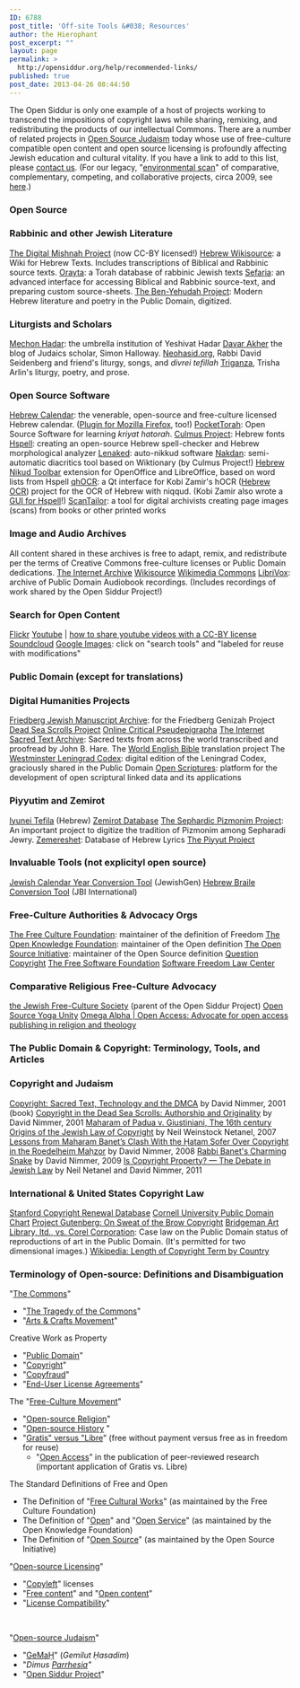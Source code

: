 ```yaml
---
ID: 6788
post_title: 'Off-site Tools &#038; Resources'
author: the Hierophant
post_excerpt: ""
layout: page
permalink: >
  http://opensiddur.org/help/recommended-links/
published: true
post_date: 2013-04-26 08:44:50
---
```

<div class="english">
The Open Siddur is only one example of a host of projects working to transcend the impositions of copyright laws while sharing, remixing, and redistributing the products of our intellectual Commons. There are a number of related projects in <a href="https://en.wikipedia.org/wiki/Open_Source_Judaism">Open Source Judaism</a> today whose use of free-culture compatible open content and open source licensing is profoundly affecting Jewish education and cultural vitality. If you have a link to add to this list, please <a href="http://opensiddur.org/contact/">contact us</a>. (For our legacy, "<a href="http://web.archive.org/web/20120708203443/http://wiki.jewishliturgy.org:80/Environmental_Scan">environmental scan</a>" of comparative, complementary, competing, and collaborative projects, circa 2009, see <a href="http://web.archive.org/web/20120708203443/http://wiki.jewishliturgy.org:80/Environmental_Scan">here</a>.)



<h3>Open Source</h3>

<h3>Rabbinic and other Jewish Literature</h3>
<a href="http://www.digitalmishnah.umd.edu/">The Digital Mishnah Project</a> (now CC-BY licensed!)
<a href="http://he.wikisource.org">Hebrew Wikisource</a>: a Wiki for Hebrew Texts. Includes transcriptions of Biblical and Rabbinic source texts.
<a href="https://github.com/MosheWagner/">Orayta</a>: a Torah database of rabbinic Jewish texts
<a href="http://sefaria.org">Sefaria</a>: an advanced interface for accessing Biblical and Rabbinic source-text, and preparing custom source-sheets.
<a href="http://www.benyehuda.org/">The Ben-Yehudah Project</a>: Modern Hebrew literature and poetry in the Public Domain, digitized.


<h3>Liturgists and Scholars</h3>
<a href="http://mechonhadar.org">Mechon Hadar</a>: the umbrella institution of Yeshivat Hadar
<a href="http://web.archive.org/web/20151116213255/http://benabuya.com/">Davar Akher</a> the blog of Judaics scholar, Simon Halloway.
<a href="http://neohasid.org">Neohasid.org</a>, Rabbi David Seidenberg and friend's liturgy, songs, and <em>divrei tefillah</em>
<a href="http://triganza.blogspot.com">Triganza</a>, Trisha Arlin's liturgy, poetry, and prose.


<h3>Open Source Software</h3>
<a href="http://hebcal.com">Hebrew Calendar</a>: the venerable, open-source and free-culture licensed Hebrew calendar. (<a href="https://addons.mozilla.org/en-us/firefox/addon/hebrew-calendar/">Plugin for Mozilla Firefox</a>, too!)
<a href="http://pockettorah.com">PocketTorah</a>: Open Source Software for learning <em>kriyat hatorah</em>.
<a href="http://culmus.sourceforge.net/">Culmus Project</a>: Hebrew fonts
<a href="http://hspell.ivrix.org.il/">Hspell</a>: creating an open-source Hebrew spell-checker and Hebrew morphological analyzer
<a href="https://github.com/dov/lenaked">Lenaked</a>: auto-nikkud software
<a href="http://extensions.openoffice.org/en/project/nakdan-culmus">Nakdan</a>: semi-automatic diacritics tool based on Wiktionary (by Culmus Project!)
<a href="http://extensions.openoffice.org/en/project/hebrew-nikud-toolbar">Hebrew Nikud Toolbar</a> extension for OpenOffice and LibreOffice, based on word lists from Hspell
<a href="https://code.google.com/p/qhocr/">qhOCR</a>: a Qt interface for Kobi Zamir's hOCR (<a href="https://code.google.com/p/hebocr/">Hebrew OCR</a>) project for the OCR of Hebrew with niqqud. (Kobi Zamir also wrote a <a href="http://hspell-gui.sourceforge.net/">GUI for Hspell</a>!)
<a href="http://scantailor.org/downloads/">ScanTailor</a>: a tool for digital archivists creating page images (scans) from books or other printed works


<h3>Image and Audio Archives</h3>
All content shared in these archives is free to adapt, remix, and redistribute per the terms of Creative Commons free-culture licenses or Public Domain dedications.
<a href="http://archive.org/index.php">The Internet Archive</a>
<a href="http://wikisource.org">Wikisource</a>
<a href="http://commons.wikimedia.org/wiki/Main_Page">Wikimedia Commons</a>
<a href="http://librivox.org">LibriVox</a>: archive of Public Domain Audiobook recordings. (Includes recordings of work shared by the Open Siddur Project!)


<h3>Search for Open Content</h3>
<a href="http://www.flickr.com/search/?q=+&amp;l=commderiv&amp;ct=0">Flickr</a>
<a href="http://www.youtube.com/results?filters=creativecommons&amp;search_query=creativecommons&amp;lclk=creativecommons">Youtube</a> | <a href="http://web.archive.org/web/20160304063620/http://www.wikihow.com/Change-the-License-of-a-YouTube-Video-to-Creative-Commons-Attribution">how to share youtube videos with a CC-BY license</a>
<a href="https://soundcloud.com">Soundcloud</a>
<a href="https://www.google.com/search?q=open+siddur&amp;newwindow=1&amp;safe=off&amp;tbm=isch&amp;tbs=sur:fmc">Google Images</a>: click on "search tools" and "labeled for reuse with modifications"




<h3>Public Domain (except for translations)</h3>

<h3>Digital Humanities Projects</h3>
<a href="http://jewishmanuscripts.org">Friedberg Jewish Manuscript Archive</a>: for the Friedberg Genizah Project
<a href="http://www.deadseascrolls.org.il/explore-the-archive">Dead Sea Scrolls Project</a>
<a href="http://ocp.stfx.ca/">Online Critical Pseudepigrapha</a>
<a href="http://www.sacred-texts.com">The Internet Sacred Text Archive</a>: Sacred texts from across the world transcribed and proofread by John B. Hare.
The <a href="http://ebible.org/web/">World English Bible</a> translation project
The <a href="http://tanach.us/">Westminster Leningrad Codex</a>: digital edition of the Leningrad Codex, graciously shared in the Public Domain
<a href="http://openscriptures.org/">Open Scriptures</a>: platform for the development of open scriptural linked data and its applications


<h3>Piyyutim and Zemirot</h3>
<a href="http://www.tefila.org/">Iyunei Tefila</a> (Hebrew)
<a href="http://zemirotdatabase.org">Zemirot Database</a>
<a href="http://www.pizmonim.com/">The Sephardic Pizmonim Project</a>: An important project to digitize the tradition of Pizmonim among Sepharadi Jewry.
<a href="http://www.zemereshet.co.il/">Zemereshet</a>: Database of Hebrew Lyrics
<a href="http://www.piyut.org.il/">The Piyyut Project</a>


<h3>Invaluable Tools (not explicityl open source)</h3>
<a href="http://www.jewishgen.org/infofiles/m_jyear.htm">Jewish Calendar Year Conversion Tool</a> (JewishGen)
<a href="http://www.jbilibrary.org/BrailleLibrary/utf_trans.php">Hebrew Braile Conversion Tool</a> (JBI International)




<h3>Free-Culture Authorities &amp; Advocacy Orgs</h3>

<a href="http://freeculture.org">The Free Culture Foundation</a>: maintainer of the definition of Freedom
<a href="http://us.okfn.org">The Open Knowledge Foundation</a>: maintainer of the Open definition
<a href="http://opensource.org">The Open Source Initiative</a>: maintainer of the Open Source definition
<a href="http://questioncopyright.org">Question Copyright</a>
<a href="http://www.fsf.org">The Free Software Foundation</a>
<a href="https://www.softwarefreedom.org">Software Freedom Law Center</a>

<h3>Comparative Religious Free-Culture Advocacy</h3>

<a href="http://jewishfreeculture.org">the Jewish Free-Culture Society</a> (parent of the Open Siddur Project)
<a href="http://web.archive.org/web/20141218125254/http://yogaunity.org/">Open Source Yoga Unity</a>
<a href="http://oaopenaccess.wordpress.com/">Omega Alpha | Open Access: Advocate for open access publishing in religion and theology</a>




<h3>The Public Domain &amp; Copyright: Terminology, Tools, and Articles</h3>

<h3>Copyright and Judaism</h3>
<a href="http://books.google.com/books?id=tjySDXtoCgwC">Copyright: Sacred Text, Technology and the DMCA</a> by David Nimmer, 2001 (book)
<a href="http://opensiddur.org/wp-content/uploads/2013/04/David-Nimmer-Copyright-in-the-Dead-Sea-Scrolls-Authorship-and-Originality-Houston-Law-Review-v38-Houston-Law-Review-n1-2001-rev.1.pdf">Copyright in the Dead Sea Scrolls: Authorship and Originality</a> by David Nimmer, 2001
<a href="http://opensiddur.org/wp-content/uploads/2013/04/Neil-Weinstock-Netanel-Maharam-of-Padua-v.-Giustiniani-The-16th-century-Origins-of-the-Jewish-Law-of-Copyright-Houston-Law-Review-v44-2007.pdf">Maharam of Padua v. Giustiniani, The 16th century Origins of the Jewish Law of Copyright</a> by Neil Weinstock Netanel, 2007
<a href="http://opensiddur.org/wp-content/uploads/2013/04/David-Nimmer-Lessons-from-Maharam-Banet’s-Clash-with-the-Ḥatam-Sofer-Over-Copyright-in-the-Roedelheim-Maḥzor-2008.pdf">Lessons from Maharam Banet’s Clash With the Ḥatam Sofer Over Copyright in the Roedelheim Maḥzor</a> by David Nimmer, 2008
<a href="http://opensiddur.org/wp-content/uploads/2013/04/David-Nimmer-Rabbi-Banets-Charming-Snake-Hakirah-the-Flatbush-Journal-of-Jewish-Law-and-Thought-v8-2009.pdf">Rabbi Banet's Charming Snake</a> by David Nimmer, 2009
<a href="http://opensiddur.org/wp-content/uploads/2013/04/Netanel-and-Nimmer-Is-Copyright-Property-The-Debate-in-Jewish-Law-Theoretical-Inquiries-in-Law-v12217-2011.pdf">Is Copyright Property? — The Debate in Jewish Law</a> by Neil Netanel and David Nimmer, 2011



<h3>International &amp; United States Copyright Law</h3>
<a href="http://collections.stanford.edu/copyrightrenewals/bin/search/simple">Stanford Copyright Renewal Database</a>
<a href="http://copyright.cornell.edu/resources/publicdomain.cfm">Cornell University Public Domain Chart</a>
<a href="http://web.archive.org/web/20170706045419/http://www.gutenberg.org/wiki/Gutenberg:No_Sweat_of_the_Brow_Copyright">Project Gutenberg: On Sweat of the Brow Copyright</a>
<a href="https://www.law.cornell.edu/copyright/cases/36_FSupp2d_191.htm">Bridgeman Art Library, ltd., vs. Corel Corporation</a>: Case law on the Public Domain status of reproductions of art in the Public Domain. (It's permitted for two dimensional images.)
<a href="http://en.wikipedia.org/wiki/List_of_countries%27_copyright_length">Wikipedia: Length of Copyright Term by Country</a>



<h3>Terminology of Open-source: Definitions and Disambiguation</h3>

"<a href="https://en.wikipedia.org/wiki/Commons">The Commons</a>"
<ul>
    <li>"<a href="https://en.wikipedia.org/wiki/The_Tragedy_of_the_Commons">The Tragedy of the Commons</a>"</li>
    <li>"<a href="https://en.wikipedia.org/wiki/Arts_and_crafts_movement">Arts &amp; Crafts Movement</a>"</li>
</ul>
Creative Work as Property
<ul>
    <li>"<a href="https://en.wikipedia.org/wiki/Public_Domain">Public Domain</a>"</li>
    <li>"<a href="https://en.wikipedia.org/wiki/Copyright">Copyright</a>"</li>
    <li>"<a href="https://en.wikipedia.org/wiki/Copyfraud">Copyfraud</a>"</li>
    <li>"<a href="https://en.wikipedia.org/wiki/End-user_license_agreement">End-User License Agreements</a>"</li>
</ul>
The "<a href="https://en.wikipedia.org/wiki/Free_culture_movement">Free-Culture Movement</a>"
<ul>
    <li>"<a href="https://en.wikipedia.org/wiki/Open_Source_Religion">Open-source Religion</a>"</li>
    <li>"<a href="https://en.wikipedia.org/wiki/Open_source">Open-source History</a> "</li>
    <li>"<a href="http://en.wikipedia.org/wiki/Gratis_versus_libre">Gratis" versus "Libre</a>" (free without payment versus free as in freedom for reuse)
<ul>
    <li>"<a href="http://sparcopen.org/our-work/gratis-and-libre-open-access/">Open Access</a>" in the publication of peer-reviewed research (important application of Gratis vs. Libre)</li>
</ul>
</li>
</ul>
The Standard Definitions of Free and Open
<ul>
    <li>The Definition of "<a href="http://freedomdefined.org/definition">Free Cultural Works</a>" (as maintained by the Free Culture Foundation)</li>
    <li>The Definition of "<a href="http://opendefinition.org/">Open</a>" and "<a href="http://opendefinition.org/ossd/">Open Service</a>" (as maintained by the Open Knowledge Foundation)</li>
    <li>The Definition of "<a href="http://www.opensource.org/docs/osd">Open Source</a>" (as maintained by the Open Source Initiative)</li>
</ul>
"<a href="https://en.wikipedia.org/wiki/Open-source_license">Open-source Licensing</a>"
<ul>
    <li>"<a href="https://en.wikipedia.org/wiki/Copyleft">Copyleft</a>" licenses</li>
    <li>"<a href="https://en.wikipedia.org/wiki/Free_content">Free content</a>" and "<a href="https://en.wikipedia.org/wiki/Open_content">Open content</a>"</li>
    <li>"<a href="https://en.wikipedia.org/wiki/License_compatibility">License Compatibility</a>"</li>
</ul>
&nbsp;

"<a href="https://en.wikipedia.org/wiki/Open_Source_Judaism">Open-source Judaism</a>"
<ul>
    <li>"<a href="https://en.wikipedia.org/wiki/Gemach">GeMaḤ</a>" (<em>Gemilut Ḥasadim</em>)</li>
    <li>"<em>Dimus <a href="http://en.wikipedia.org/wiki/Parrhesia">Parrhesia</a>"</em></li>
    <li>"<a href="https://en.wikipedia.org/wiki/Open_Siddur_Project">Open Siddur Project</a>"</li>
</ul>




</div>